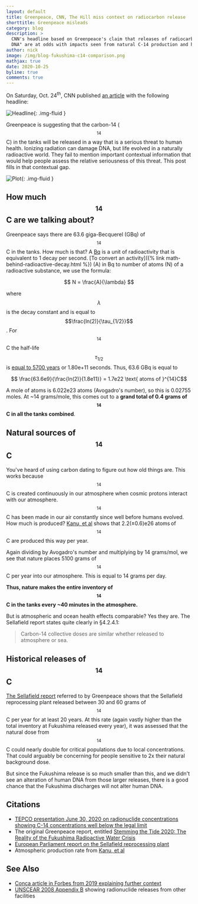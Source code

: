 ```yaml
---
layout: default
title: Greenpeace, CNN, The Hill miss context on radiocarbon release
shorttitle: Greenpeace misleads
category: blog
description: >
  CNN's headline based on Greenpeace's claim that releases of radiocarbon (C-14) could "Alter Human
  DNA" are at odds with impacts seen from natural C-14 production and historical releases
author: nick
image: /img/blog-fukushima-c14-comparison.png
mathjax: true
date: 2020-10-25
byline: true
comments: true
---
```


<div class="row">
<div class="col-md-8" markdown="1">

On Saturday, Oct. 24<sup>th</sup>, CNN published [an
article](https://www.cnn.com/2020/10/24/asia/japan-fukushima-waste-ocean-intl-scli/index.html)
with the following headline:

![Headline](/img/blog-greenpeace-dna-headline.png){: .img-fluid }

Greenpeace is suggesting that the carbon-14 ($$^{14}$$C) in the tanks will be released in
a way that is a serious threat to human health. Ionizing radiation can damage DNA, but
life evolved in a naturally radioactive world. They fail to mention important contextual
information that would help people assess the relative seriousness of this threat. This
post fills in that contextual gap.

![Plot](/img/blog-fukushima-c14-comparison.png){: .img-fluid }

## How much $$^{14}$$C are we talking about?

Greenpeace says there are 63.6 giga-Becquerel (GBq) of $$^{14}$$C in the tanks. How much
is that? A [Bq](https://en.wikipedia.org/wiki/Becquerel) is a unit of radioactivity that
is equivalent to 1 decay per second. [To convert an activity]({% link
math-behind-radioactive-decay.html %}) (A) in Bq to number of atoms (N) of a radioactive
substance, we use the formula:

$$ N = \frac{A}{\lambda} $$

where $$\lambda$$ is the decay constant and is equal to $$\frac{ln(2)}{\tau_{1/2}}$$. For
$$^{14}$$C the half-life $$\tau_{1/2}$$ is [equal to 5700
years](https://www.nndc.bnl.gov/nudat2/decaysearchdirect.jsp?nuc=14C&unc=nds) or
1.80e+11 seconds. Thus, 63.6 GBq is equal to

$$ \frac{63.6e9}{\frac{ln(2)}{1.8e11}} = 1.7e22 \text{ atoms of }^{14}C$$

A mole of atoms is 6.022e23 atoms (Avogadro's number), so this is 0.02755 moles.
At ~14 grams/mole, this comes out to a **grand total of 0.4 grams of $$^{14}$$C in all the tanks
combined**.

## Natural sources of $$^{14}$$C

You've heard of using carbon dating to figure out how old things are. This works
because $$^{14}$$C is created continuously in our atmosphere when cosmic protons interact with
our atmosphere. $$^{14}$$C has been made in our air constantly since well before humans evolved.
How much is produced? [Kanu, et al](https://doi.org/10.1002/2015GL066921) shows that
2.2(±0.6)e26 atoms of $$^{14}$$C are produced this way per year.

Again dividing by Avogadro's number and multiplying by 14 grams/mol, we see that nature
places 5100 grams of $$^{14}$$C per year into our atmosphere. This is equal to 14 grams per day.

**Thus, nature makes the entire inventory of $$^{14}$$C in the tanks every ~40 minutes
in the atmosphere.**

But is atmospheric and ocean health effects comparable? Yes they are. The Sellafield
report states quite clearly in §4.2.4.1:

> Carbon-14 collective doses are similar whether released to atmosphere or sea.

## Historical releases of $$^{14}$$C

[The Sellafield report](http://www.wise-paris.org/english/reports/STOAFinalStudyEN.pdf)
referred to by Greenpeace shows that the Sellafield reprocessing plant released between 30
and 60 grams of $$^{14}$$C per year for at least 20 years. At this rate (again vastly higher
than the total inventory at Fukushima released every year), it was assessed that the
natural dose from $$^{14}$$C could nearly double for critical populations due to local
concentrations. That could arguably be concerning for people sensitive to 2x their natural
background dose.

But since the Fukushima release is so much smaller than this, and we didn't see an
alteration of human DNA from those larger releases, there is a good chance that the
Fukushima discharges will not alter human DNA.

## Citations

- [TEPCO presentation June 30, 2020 on radionuclide
  concentrations showing C-14 concentrations well below the legal limit](https://www.tepco.co.jp/en/decommission/progress/watertreatment/images/tankarea_en.pdf)
- The original Greenpeace report, entitled [Stemming the Tide 2020: The Reality of the
  Fukushima Radioactive Water
  Crisis](https://www.greenpeace.org/japan/wp/wp-content/uploads/2020/10/5768c541-the-reality-of-the-fukushima-radioactive-water-crisis_en_summary.pdf)
- [European Parliament report on the Sellafield reprocessing plant](https://web.archive.org/web/20201101142700/http://www.wise-paris.org/english/reports/STOAFinalStudyEN.pdf)
- Atmospheric production rate from [Kanu, et al](https://doi.org/10.1002/2015GL066921)

## See Also

- [Conca article in Forbes from 2019 explaining further context](https://www.forbes.com/sites/jamesconca/2019/09/12/its-really-ok-if-japan-dumps-radioactive-fukushima-water-into-the-ocean/#3636f309b298)
- [UNSCEAR 2008 Appendix
  B](https://css.unscear.org/unscear/uploads/documents/publications/Corrigenda/2008/Corrigendum_2008_Report_Annex_B_V2007529.pdf) showing
  radionuclide releases from other facilities

</div>
</div>
